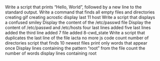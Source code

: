 Write a script that prints “Hello, World”, followed by a new line to the standard output.
Write a command that finds all empty files and directories
creating gif
creating acrostic
display last 11 host
Write a script that displays a confused smiley
Display the content of the /etc/passwd file
Display the content of /etc/passwd and /etc/hosts
four last lines
added five last lines
added the third line
added 7 file
added 8-cwd_state
Write a script that duplicates the last line of the file iacta
no more js code
count number of directories
script that finds 10 newest files
print only words that appear once
Display lines containing the pattern “root” from the file
count the number of words
display lines containing root
